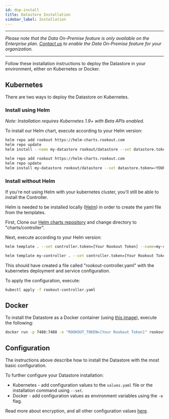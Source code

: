 ```yaml
---
id: dop-install
title: Datastore Installation
sidebar_label: Installation
---
```


---

*Please note that the Data On-Premise feature is only available on the Enterprise plan. [Contact us](https://www.rookout.com/company/contact) to enable the Data On-Premise feature for your organization.*

---

Follow these installation instructions to deploy the Datastore in your environment, either on Kubernetes or Docker.

## Kubernetes

There are two ways to deploy the Datastore on Kubernetes.

### Install using Helm

*Note: Installation requires Kubernetes 1.9+ with Beta APIs enabled.*

To install our Helm chart, execute according to your Helm version:

<!--DOCUSAURUS_CODE_TABS-->

<!--Helm v2-->

```bash
helm repo add rookout https://helm-charts.rookout.com
helm repo update
helm install --name my-datastore rookout/datastore --set datastore.token=<YOUR_ORGANIZATION_TOKEN>
```

<div class="rookout-org-info"></div>

<!--Helm v3-->

```bash
helm repo add rookout https://helm-charts.rookout.com
helm repo update
helm install my-datastore rookout/datastore --set datastore.token=<YOUR_ORGANIZATION_TOKEN>
```

<div class="rookout-org-info"></div>

<!--END_DOCUSAURUS_CODE_TABS-->
 
### Install without Helm

If you're not using Helm with your kubernetes cluster, you'll still be able to install the Controller.

Helm is needed to be installed locally ([Helm](https://helm.sh/docs/intro/install/)) in order to create the yaml file from the templates.

First, Clone our [Helm charts repository](https://github.com/Rookout/helm-charts) and change directory to "charts/controller".

Next, execute according to your Helm version:

<!--DOCUSAURUS_CODE_TABS-->

<!--Helm v2-->

```bash
helm template . --set controller.token=[Your Rookout Token] --name=my-controller > rookout-controller.yaml
```

<div class="rookout-org-info"></div>

<!--Helm v3-->

```bash
helm template my-controller . --set controller.token=[Your Rookout Token] > rookout-controller.yaml
```

<div class="rookout-org-info"></div>

<!--END_DOCUSAURUS_CODE_TABS-->

This should have created a file called "rookout-controller.yaml" with the kubernetes deployment and service configuration.

To apply the configuration, execute:

```bash
kubectl apply -f rookout-controller.yaml
```

## Docker

To install the Datastore as a Docker container (using [this image](https://hub.docker.com/r/rookout/data-on-prem/)), execute the following:

```bash
docker run -p 7488:7488 -e "ROOKOUT_TOKEN=[Your Rookout Token]" rookout/data-on-prem
```

<div class="rookout-org-info"></div>

## Configuration

The instructions above describe how to install the Datastore with the most basic configuration.

To further configure your Datastore installation:

* Kubernetes - add configuration values to the `values.yaml` file or the installation command using `--set`.
* Docker - add configuration values as environment variables using the `-e` flag.

<!-- Connecting Rookout SDK instances to the Controller requires providing a TLS certificate or adding a TLS termination proxy for encryption purposes. -->

Read more about encryption, and all other configuration values [here](etl-controller-config.md#helm-values).


